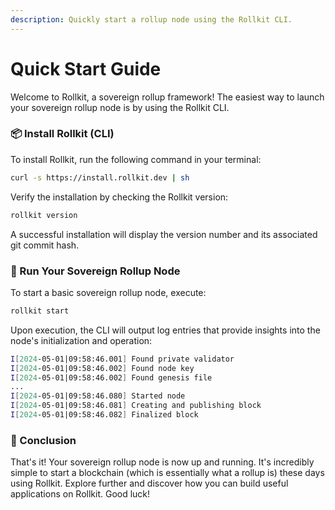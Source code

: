 ```yaml
---
description: Quickly start a rollup node using the Rollkit CLI.
---
```


# Quick Start Guide

Welcome to Rollkit, a sovereign rollup framework! The easiest way to launch your sovereign rollup node is by using the Rollkit CLI.

### 📦 Install Rollkit (CLI)

To install Rollkit, run the following command in your terminal:

```bash
curl -s https://install.rollkit.dev | sh
```

Verify the installation by checking the Rollkit version:

```bash
rollkit version
```

A successful installation will display the version number and its associated git commit hash.

### 🚀 Run Your Sovereign Rollup Node

To start a basic sovereign rollup node, execute:

```bash
rollkit start
```

Upon execution, the CLI will output log entries that provide insights into the node's initialization and operation:

```bash
I[2024-05-01|09:58:46.001] Found private validator                      module=main keyFile=/root/.rollkit/config/priv_validator_key.json stateFile=/root/.rollkit/data/priv_validator_state.json
I[2024-05-01|09:58:46.002] Found node key                               module=main path=/root/.rollkit/config/node_key.json
I[2024-05-01|09:58:46.002] Found genesis file                           module=main path=/root/.rollkit/config/genesis.json
...
I[2024-05-01|09:58:46.080] Started node                                 module=main
I[2024-05-01|09:58:46.081] Creating and publishing block                module=BlockManager height=223
I[2024-05-01|09:58:46.082] Finalized block                              module=BlockManager height=223 num_txs_res=0 num_val_updates=0 block_app_hash=
```

### 🎉 Conclusion

That's it! Your sovereign rollup node is now up and running. It's incredibly simple to start a blockchain (which is essentially what a rollup is) these days using Rollkit. Explore further and discover how you can build useful applications on Rollkit. Good luck!
